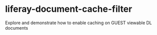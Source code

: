 # liferay-document-cache-filter
Explore and demonstrate how to enable caching on GUEST viewable DL documents
